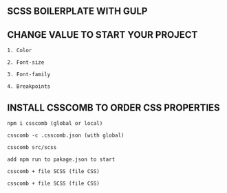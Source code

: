 ## SCSS BOILERPLATE WITH GULP

## CHANGE VALUE TO START YOUR PROJECT

    1. Color

    2. Font-size

    3. Font-family

    4. Breakpoints

## INSTALL CSSCOMB TO ORDER CSS PROPERTIES

    npm i csscomb (global or local)

    csscomb -c .csscomb.json (with global)

    csscomb src/scss

    add npm run to pakage.json to start

    csscomb + file SCSS (file CSS)

    csscomb + file SCSS (file CSS)
